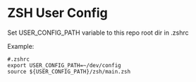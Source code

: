 # ZSH User Config

Set USER_CONFIG_PATH variable to this repo root dir in .zshrc

Example:
```
#.zshrc
export USER_CONFIG_PATH=~/dev/config
source ${USER_CONFIG_PATH}/zsh/main.zsh
```

